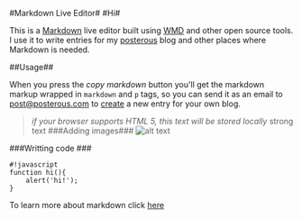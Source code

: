 <p><markdown>
#Markdown Live Editor#
#Hi#

This is a [Markdown][1] live editor built using [WMD][2] and other open source tools. I use it to write entries for my [posterous][3] blog and other places where Markdown is needed.

##Usage##

When you press the *copy markdown* button you'll get the markdown markup wrapped in `markdown` and `p` tags, so you can send it as an email to post@posterous.com to [create][4] a new entry for your own blog.

> *if your browser supports HTML 5, this text will be stored locally*
strong text
###Adding images###
![alt text][5]

###Writting code ###

    #!javascript
    function hi(){
        alert('hi!');
    }

To learn more about markdown click [here][6]


  [1]: http://posterous.com/help/markdown
  [2]: https://github.com/derobins/wmd
  [3]: http://posterous.com
  [4]: http://bugs.com
  [5]: http://placehold.it/350x150
  [6]: http://daringfireball.net/projects/markdown/
</markdown></p>
